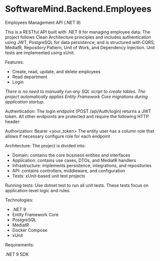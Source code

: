 # SoftwareMind.Backend.Employees

Employees Management API (.NET 9)

This is a RESTful API built with .NET 9 for managing employee data. The project follows Clean Architecture principles and includes authentication using JWT, PostgreSQL for data persistence, and is structured with CQRS, MediatR, Repository Pattern, Unit of Work, and Dependency Injection. Unit tests are implemented using xUnit.

Features:
- Create, read, update, and delete employees
- Read department
- Login


*There is no need to manually run any SQL script to create tables. The project automatically applies Entity Framework Core migrations during application startup.*


Authentication:
The login endpoint (POST /api/Auth/login) returns a JWT token. All other endpoints are protected and require the following HTTP header:

Authorization: Bearer <your_token>
The entity user has a column role that allows if necessary configure role for each endpoint


Architecture:
The project is divided into:
- Domain: contains the core business entities and interfaces
- Application: contains use cases, DTOs, and MediatR handlers
- Infrastructure: implements persistence, integrations, and repositories
- API: contains controllers, middleware, and configuration
- Tests: xUnit-based unit test projects


Running tests:
Use dotnet test to run all unit tests. These tests focus on application-level logic and rules.


Technologies:
- .NET 9
- Entity Framework Core
- PostgreSQL
- MediatR
- Docker Compose
- xUnit


Requirements:

.NET 9 SDK